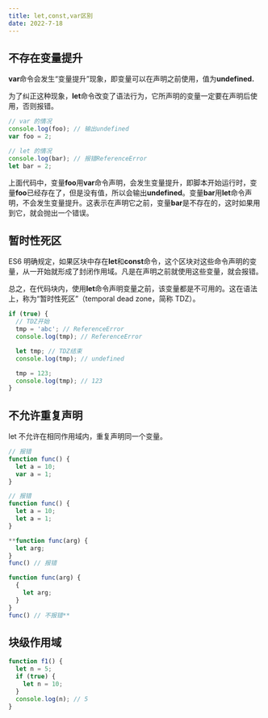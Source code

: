 ```yaml
---
title: let,const,var区别
date: 2022-7-18
---
```



## 不存在变量提升

**var**命令会发生“变量提升”现象，即变量可以在声明之前使用，值为**undefined.**

为了纠正这种现象，**let**命令改变了语法行为，它所声明的变量一定要在声明后使用，否则报错。

```jsx
// var 的情况
console.log(foo); // 输出undefined
var foo = 2;

// let 的情况
console.log(bar); // 报错ReferenceError
let bar = 2;
```

  上面代码中，变量**foo**用**var**命令声明，会发生变量提升，即脚本开始运行时，变量**foo**已经存在了，但是没有值，所以会输出**undefined**。变量**bar**用**let**命令声明，不会发生变量提升。这表示在声明它之前，变量**bar**是不存在的，这时如果用到它，就会抛出一个错误。

## 暂时性死区

  ES6 明确规定，如果区块中存在**let**和**const**命令，这个区块对这些命令声明的变量，从一开始就形成了封闭作用域。凡是在声明之前就使用这些变量，就会报错。

  总之，在代码块内，使用**let**命令声明变量之前，该变量都是不可用的。这在语法上，称为“暂时性死区”（temporal dead zone，简称 TDZ）。

```jsx
if (true) {
  // TDZ开始
  tmp = 'abc'; // ReferenceError
  console.log(tmp); // ReferenceError

  let tmp; // TDZ结束
  console.log(tmp); // undefined

  tmp = 123;
  console.log(tmp); // 123
}
```

## 不允许重复声明

let
不允许在相同作用域内，重复声明同一个变量。

```jsx
// 报错
function func() {
  let a = 10;
  var a = 1;
}

// 报错
function func() {
  let a = 10;
  let a = 1;
}

**function func(arg) {
  let arg;
}
func() // 报错

function func(arg) {
  {
    let arg;
  }
}
func() // 不报错**
```

## 块级作用域

```jsx
function f1() {
  let n = 5;
  if (true) {
    let n = 10;
  }
  console.log(n); // 5
}
```
